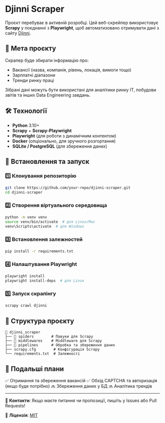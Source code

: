 # Djinni Scraper

Проєкт перебуває в активній розробці. Цей веб-скрейпер використовує **Scrapy** у поєднанні з **Playwright**, щоб автоматизовано отримувати дані з сайту [Djinni](https://djinni.co/).

## 📌 Мета проєкту

Скрапер буде збирати інформацію про:
- Вакансії (назва, компанія, рівень, локація, вимоги тощо)
- Зарплатні діапазони
- Тренди ринку праці

Зібрані дані можуть бути використані для аналітики ринку IT, побудови звітів та інших Data Engineering завдань.

## 🛠 Технології

- **Python** 3.10+
- **Scrapy** + **Scrapy-Playwright**
- **Playwright** (для роботи з динамічним контентом)
- **Docker** (опціонально, для зручного розгортання)
- **SQLite / PostgreSQL** (для збереження даних)

## 🚀 Встановлення та запуск

### 1️⃣ Клонування репозиторію
```bash
git clone https://github.com/your-repo/djinni-scraper.git
cd djinni-scraper
```

### 2️⃣ Створення віртуального середовища
```bash
python -m venv venv
source venv/bin/activate  # для Linux/Mac
venv\Scripts\activate  # для Windows
```

### 3️⃣ Встановлення залежностей
```bash
pip install -r requirements.txt
```

### 4️⃣ Налаштування Playwright
```bash
playwright install
playwright install-deps  # для Linux
```

### 5️⃣ Запуск скрапінгу
```bash
scrapy crawl djinni
```

## 📁 Структура проєкту
```
📂 djinni_scraper
├── 📂 spiders        # Павуки для Scrapy
├── 📂 middlewares    # Middleware для Scrapy
├── 📂 pipelines      # Обробка та збереження даних
├── scrapy.cfg        # Конфігурація Scrapy
└── requirements.txt  # Залежності
```

## 📌 Подальші плани
✅ Отримання та збереження вакансій
✅ Обхід CAPTCHA та авторизація (якщо буде потрібно)
🔜 Збереження даних у БД
🔜 Аналітика трендів

---
🔗 **Контакти**: Якщо маєте питання чи пропозиції, пишіть у Issues або Pull Requests!

📝 **Ліцензія**: [MIT](./LICENSE)